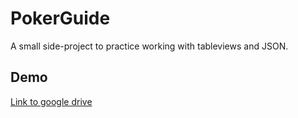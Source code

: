 # PokerGuide
A small side-project to practice working with tableviews and JSON.

## Demo

[Link to google drive](https://drive.google.com/drive/folders/1b63Hx0F2x7JhJ6DAdxabrQatuN6GyO0f?usp=sharing)

